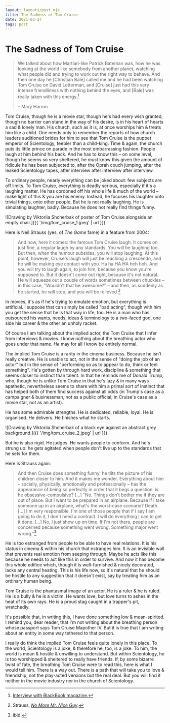 ```yaml
---
layout: layouts/post.njk
title: The Sadness of Tom Cruise
date: 2021-03-27
tags: post
---
```


# The Sadness of Tom Cruise

> We talked about how Martian-like Patrick Bateman was, how he was looking at the world like somebody from another planet, watching what people did and trying to work out the right way to behave. And then one day he [Christian Bale] called me and he had been watching Tom Cruise on David Letterman, and [Cruise] just had this very intense friendliness with nothing behind the eyes, and [Bale] was really taken with this energy.[^1]
>
> – Mary Harron

Tom Cruise, though he is a movie star, though he's had every wish granted, though no barrier can stand in the way of his desire, is in his heart of hearts a sad & lonely man. His church, such as it is, at once worships him & treats him like a child. One needs only to remember the reports of how church leaders auditioned brides for him to see that Tom Cruise is the puppet emperor of Scientology, feebler than a child-king. Time & again, the church puts its little prince on parade in the most embarrassing fashion. People laugh at him behind his back. And he has to know this – on some level, though he seems so very sheltered, he _must_ know this given the amount of ridicule he has been subjected to, after the Oprah couch jumping, after the leaked Scientology tapes, after interview after interview after interview.

To ordinary people, nearly everything can be joked about: few subjects are off limits. To Tom Cruise, everything is deadly serious, especially if it's a laughing matter. He has cordoned off his whole life & much of the world – make light of this & you are his enemy. Instead, he focuses his laughter onto trivial things, onto other people. But he is not really laughing. He is simulating laughter, badly. Because he does not really find things funny.

![Drawing by Viktoriia Shcherbak of poster of Tom Cruise alongside an empty chair.]({{ '/img/tom_cruise_1.jpeg' | url }})

Here is Neil Strauss (yes, of _The Game_ fame) in a feature from 2004:

> And now, here it comes: the famous Tom Cruise laugh. It comes on just fine, a regular laugh by any standards. You will be laughing too. But then, when the humour subsides, you will stop laughing. At this point, however, Cruise's laugh will just be reaching a crescendo, and he will be making eye contact with you. Ha ha HA HA heh heh. And you will try to laugh again, to join him, because you know you're supposed to. But it doesn't come out right, because it's not natural. He will squeeze out a couple of words sometimes between chuckles – in this case, "Wouldn't that be awesome?" – and then, as suddenly as he started, he will stop, and you will be relieved.[^2]

In movies, it's as if he's trying to emulate emotion, but everything is artificial. I suppose that can simply be called "bad acting", though with him you get the sense that he is that way in life, too. He is a man who has outsourced his wants, needs, ideas & terminology to a two-faced god, one side his career & the other an unholy racket.

Of course I am talking about the implied actor, the Tom Cruise that I infer from interviews & movies. I know nothing about the breathing actor who goes under that name. _He_ may for all I know be entirely normal.

The implied Tom Cruise is a rarity in the cinema business. Because he isn't really creative. He is unable to act, not in the sense of "doing the job of an actor" but in the sense of "performing so as to appear to do, think or feel something". He's gotten by through hard work, discipline & something that seems closer to instinct than talent. In that he reminds me of Donald Trump, who, though he is unlike Tom Cruise in that he's lazy & in many ways apathetic, nevertheless seems to share with him a primal sort of instinct that has helped both of them find success against all odds (in Trump's case as a campaigner & businessman, not as a public official; in Cruise's case as a movie star, not as an artist).

He has some admirable strengths. He is dedicated, reliable, loyal. He is organised. He delivers. He finishes what he starts.

![Drawing by Viktoriia Shcherbak of a black eye against an abstract grey background.]({{ '/img/tom_cruise_2.jpeg' | url }})

But he is also rigid. He judges. He wants people to conform. And he's strung up: he gets agitated when people don't live up to the standards that he sets for them.

Here is Strauss again:

> And then Cruise does something funny: he tilts the picture of his children closer to him. And it makes me wonder. Everything about him – socially, physically, emotionally and professionally – has the appearance of being so perfectly in order that it begs a question: is he obsessive-compulsive? [...] "No. Things don't bother me if they are out of place. But I want to be prepared in an airplane. Because if I take someone up in an airplane, what's the worst-case scenario? Death. [...] I'm very responsible. I'm one of those people that if I say I am going to do it, I don't need a contract. I will do everything I can to get it done. [...] No, I just show up on time. If I'm not there, people are concerned because something went wrong. Something major went wrong."[^3]

He is too estranged from people to be able to have real relations. It is his status in cinema & within his church that estranges him. It is an invisible wall that prevents real emotion from seeping through. Maybe he acts like this because he needs to act like this in order to survive. And now it has become this whole edifice which, though it is well-furnished & nicely decorated, lacks any central heating. This is his life now, so it's natural that he should be hostile to any suggestion that it doesn't exist, say by treating him as an ordinary human being.

Tom Cruise is the phantasmal image of an actor. He is a ruler & he is ruled. He is a bully & he is a victim. He wants love, but love turns to ashes in the heat of its own rays. He is a proud stag caught in a trapper's pit, wretchedly.

It's possible that, in writing this, I have done something low & mean-spirited. I remind you, dear reader, that I'm not writing about the breathing person whose passport says Tom Cruise Mapother IV. But it is true that I am writing about an entity in some way tethered to that person.

I really do think the implied Tom Cruise feels quite lonely in this place. To the world, Scientology is a joke, & therefore he, too, is a joke. To him, the world is mean & hostile & unwilling to understand. But within Scientology, he is too worshipped & sheltered to really have friends. If, by some bizarre twist of fate, the breathing Tom Cruise were to read this, here is what I would tell him. There is a way out. There is a path that will take you to love & friendship, not the play-acted versions but the real deal. But you will find it neither in the movie industry nor in the church of Scientology.

[^1]: [Interview with BlackBook magazine.](https://webcache.googleusercontent.com/search?q=cache:https%3A%2F%2Fblackbookmag.com%2Farts-culture%2Ffilm%2Fmary-harron-reveals-inspiration-behind-patrick-bateman%2F)
[^2]: Strauss, _[No More Mr. Nice Guy](https://webcache.googleusercontent.com/search?q=cache:V_XSuf0S0qkJ:https://www.theguardian.com/film/2004/sep/12/features.magazine+&cd=1&hl=en&ct=clnk&gl=se)_.
[^3]: ibid.
